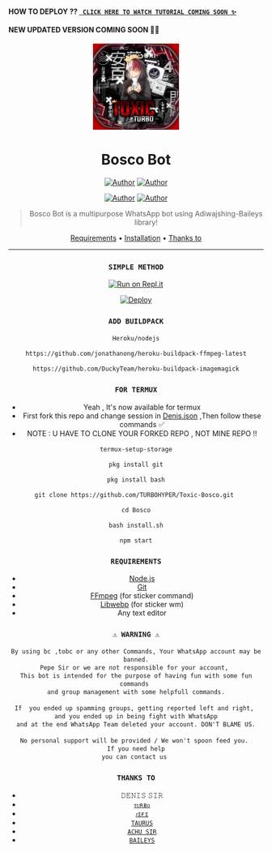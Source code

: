 #### HOW TO DEPLOY ?? [` CLICK HERE TO WATCH TUTORIAL COMING SOON ✨`]() 
#### NEW UPDATED VERSION COMING SOON 🙂🎈


<div align="center">
</p>


<div align="center">
<img src="life.jpg" alt="Pepe" width="170" />

# Bosco Bot
<p align="center">
 <a href="https://github.com/TURBOHYPER"><img title="Author" src="https://img.shields.io/badge/OWNER-h?color=black&style=for-the-badge&logo=github"></a>  <a href="https://Wa.me/+916380260672?text=Hello%20Turbo%20Bro🌝...fen%20boi%20aan😌💝"><img title="Author" src="https://img.shields.io/badge/Author Toxic-Bot-h?color=black&style=for-the-badge&logo=whatsapp"></a>
<p align="center">
<a href="https://chat.whatsapp.com/LWjJ4tu2qe9BWQZ1JzRZgp"><img title="Author" src="https://img.shields.io/badge/WHATSAPP GROUP-h?color=black&style=for-the-badge&logo=whatsapp"></a>    <a href="https://youtube.com/c/TamilTurboGamingYT"><img title="Author" src="https://img.shields.io/badge/Turbo Mods?color=black&style=for-the-badge&logo=youtube"></a>
</p>


> Bosco Bot is a multipurpose WhatsApp bot using Adiwajshing-Baileys library!
>
>

<p align="center">
  <a href="https://github.com/TURBOHYPER/Toxic-Bosco#requirements">Requirements</a> •
  <a href="https://github.com/TURBOHYPER/Toxic-Bosco#simple-method">Installation</a> •
  <a href="https://github.com/TURBOHYPER/Toxic-Bosco#thanks-to">Thanks to</a>
</p>
</div>


---

### `SIMPLE METHOD`
[![Run on Repl.it](https://repl.it/badge/github/quiec/whatsAlfa)](https://replit.com/@TURBOHYPER/Toxic-Bococ?v=1) 


[![Deploy](https://www.herokucdn.com/deploy/button.svg)](https://heroku.com/deploy?template=https://github.com/turbogaming876/Toxic-Bosco)

### `ADD BUILDPACK`

```
Heroku/nodejs
```
```
https://github.com/jonathanong/heroku-buildpack-ffmpeg-latest
```
```
https://github.com/DuckyTeam/heroku-buildpack-imagemagick
```

### `FOR TERMUX`

* Yeah , It's now available for termux
* First fork this repo and change session in <a href="https://github.com/TURBOHYPER/Toxic-Bosco/blob/master/Denis.json">Denis.json</a> ,Then follow these commands ✅
* NOTE : U HAVE TO CLONE YOUR FORKED REPO , NOT MINE REPO !!



```
termux-setup-storage
```
```
pkg install git
```
```
pkg install bash
```
```
git clone https://github.com/TURBOHYPER/Toxic-Bosco.git 
```
```
cd Bosco
```
```
bash install.sh
```
```
npm start
```

### `REQUIREMENTS`
* [Node.js](https://nodejs.org/en/)
* [Git](https://git-scm.com/downloads)
* [FFmpeg](https://github.com/BtbN/FFmpeg-Builds/releases) (for sticker command)
* [Libwebp](https://developers.google.com/speed/webp/download) (for sticker wm)
* Any text editor


### `⚠ WARNING ⚠`

```
By using bc ,tobc or any other Commands, Your WhatsApp account may be banned.
Pepe Sir or we are not responsible for your account, 
This bot is intended for the purpose of having fun with some fun commands 
and group management with some helpfull commands.

If  you ended up spamming groups, getting reported left and right, 
and you ended up in being fight with WhatsApp
and at the end WhatsApp Team deleted your account. DON'T BLAME US.

No personal support will be provided / We won't spoon feed you. 
If you need help
you can contact us 
```

### `THANKS TO`
* 𝙳𝙴𝙽𝙸𝚂 𝚂𝙸𝚁
* [`ᴛᴜʀʙᴏ`](https://github.com/TURBOHYPER)
* [`ᴊɪғɪ`](https://github.com/MD-JIFI)
* [`𝚃𝙰𝚄𝚁𝚄𝚂`](https://github.com/I-AM-MUHAMMED)
* [`𝙰𝙲𝙷𝚄 𝚂𝙸𝚁`](https://github.com/ACHUSIR8)
* [`𝙱𝙰𝙸𝙻𝙴𝚈𝚂`](https://github.com/adiwajshing/Baileys)


